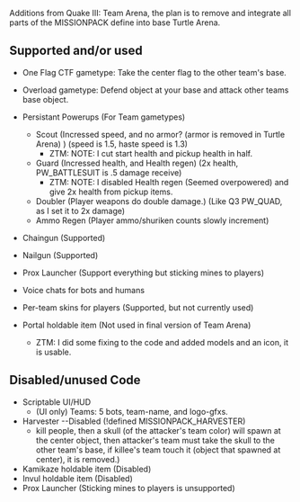 Additions from Quake III: Team Arena, the plan is to remove and integrate all parts of the MISSIONPACK define into base Turtle Arena.

## Supported and/or used ##
  * One Flag CTF gametype: Take the center flag to the other team's base.
  * Overload gametype: Defend object at your base and attack other teams base object.

  * Persistant Powerups (For Team gametypes)
    * Scout (Incressed speed, and no armor? (armor is removed in Turtle Arena) ) (speed is 1.5, haste speed is 1.3)
      * ZTM: NOTE: I cut start health and pickup health in half.
    * Guard (Incressed health, and Health regen)           (2x health, PW\_BATTLESUIT is .5 damage receive)
      * ZTM: NOTE: I disabled Health regen (Seemed overpowered) and give 2x health from pickup items.
    * Doubler (Player weapons do double damage.)           (Like Q3 PW\_QUAD, as I set it to 2x damage)
    * Ammo Regen (Player ammo/shuriken counts slowly increment)

  * Chaingun (Supported)
  * Nailgun (Supported)
  * Prox Launcher (Support everything but sticking mines to players)

  * Voice chats for bots and humans
  * Per-team skins for players (Supported, but not currently used)

  * Portal holdable item (Not used in final version of Team Arena)
    * ZTM: I did some fixing to the code and added models and an icon, it is usable.

## Disabled/unused Code ##
  * Scriptable UI/HUD
    * (UI only) Teams: 5 bots, team-name, and logo-gfxs.
  * Harvester --Disabled (!defined MISSIONPACK\_HARVESTER)
    * kill people, then a skull (of the attacker's team color) will spawn at the center object, then attacker's team must take the skull to the other team's base, if killee's team touch it (object that spawned at center), it is removed.)
  * Kamikaze holdable item (Disabled)
  * Invul holdable item (Disabled)
  * Prox Launcher (Sticking mines to players is unsupported)